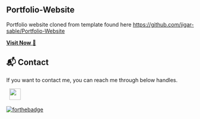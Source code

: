 ## Portfolio-Website
Portfolio website cloned from template found here https://github.com/jigar-sable/Portfolio-Website

<a href="https://michealc03.github.io/" target="_blank">**Visit Now** 🚀</a>

<h2>📬 Contact</h2>

If you want to contact me, you can reach me through below handles.

&nbsp;&nbsp;<a href="https://www.linkedin.com/in/micheal-callahan-668b3224a/"><img src="https://www.felberpr.com/wp-content/uploads/linkedin-logo.png" width="30"></img></a>

[![forthebadge](https://forthebadge.com/images/badges/built-with-love.svg)](https://forthebadge.com)
